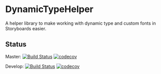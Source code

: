 # DynamicTypeHelper
A helper library to make working with dynamic type and custom fonts in Storyboards easier.

## Status

Master:
[![Build Status](https://www.bitrise.io/app/278fc82e92719058/status.svg?token=-ZDGQOOVPkwfBtsVTIc59g&branch=master)](https://www.bitrise.io/app/278fc82e92719058#/builds)
[![codecov](https://codecov.io/gh/HSchultjan/DynamicTypeHelper/branch/master/graph/badge.svg)](https://codecov.io/gh/HSchultjan/DynamicTypeHelper)

Develop:
[![Build Status](https://www.bitrise.io/app/278fc82e92719058/status.svg?token=-ZDGQOOVPkwfBtsVTIc59g&branch=develop)](https://www.bitrise.io/app/278fc82e92719058#/builds)
[![codecov](https://codecov.io/gh/HSchultjan/DynamicTypeHelper/branch/develop/graph/badge.svg)](https://codecov.io/gh/HSchultjan/DynamicTypeHelper)
